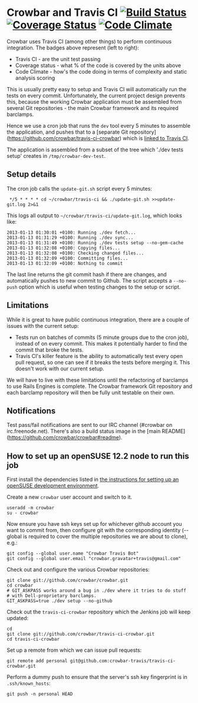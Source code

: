 # Crowbar and Travis CI [![Build Status](https://travis-ci.org/crowbar/travis-ci-crowbar.png?branch=master)](https://travis-ci.org/crowbar/travis-ci-crowbar) [![Coverage Status](https://coveralls.io/repos/crowbar/travis-ci-crowbar/badge.png?branch=master)](https://coveralls.io/r/crowbar/travis-ci-crowbar) [![Code Climate](https://codeclimate.com/github/crowbar/travis-ci-crowbar.png)](https://codeclimate.com/github/crowbar/travis-ci-crowbar)

Crowbar uses Travis CI (among other things) to perform continuous integration.
The badges above represent (left to right):
   * Travis CI - are the unit test passing
   * Coverage status - what % of the code is covered by the units above
   * Code Climate - how's the code doing in terms of complexity and static analysis scoring

This is usually pretty easy to setup and Travis CI will automatically run the
tests on every commit. Unfortunately, the current project design prevents this,
because the working Crowbar application must be assembled from several Git
repositories - the main Crowbar framework and its required barclamps.

Hence we use a cron job that runs the `dev` tool every 5 minutes to assemble
the application, and pushes that to a [separate Git repository]
(https://github.com/crowbar/travis-ci-crowbar) which is
[linked to Travis CI](https://travis-ci.org/crowbar/travis-ci-crowbar).

The application is assembled from a subset of the tree which './dev
tests setup' creates in `/tmp/crowbar-dev-test`.

## Setup details

The cron job calls the `update-git.sh` script every 5 minutes:

```
 */5 * * * * cd ~/crowbar/travis-ci && ./update-git.sh >>update-git.log 2>&1 
```

This logs all output to `~/crowbar/travis-ci/update-git.log`, which looks like:

```
2013-01-13 01:30:01 +0100: Running ./dev fetch...
2013-01-13 01:31:29 +0100: Running ./dev sync...
2013-01-13 01:31:49 +0100: Running ./dev tests setup --no-gem-cache
2013-01-13 01:32:08 +0100: Copying files...
2013-01-13 01:32:08 +0100: Checking changed files...
2013-01-13 01:32:09 +0100: Committing files...
2013-01-13 01:32:09 +0100: Nothing to commit
```

The last line returns the git commit hash if there are changes, and
automatically pushes to new commit to Github. The script accepts a `--no-push`
option which is useful when testing changes to the setup or script.

## Limitations

While it is great to have public continuous integration, there are a couple of
issues with the current setup:

* Tests run on batches of commits (5 minute groups due to the cron job),
  instead of on every commit. This makes it potentially harder to find the
  commit that broke the tests.
* Travis CI's killer feature is the ability to automatically test every open
  pull request, so one can see if it breaks the tests before merging it. This
  doesn't work with our current setup.

We will have to live with these limitations until the refactoring of barclamps
to use Rails Engines is complete. The Crowbar framework Git repository and
each barclamp repository will then be fully unit testable on their own.

## Notifications

Test pass/fail notifications are sent to our IRC channel (#crowbar on
irc.freenode.net). There's also a build status image in the [main README]
(https://github.com/crowbar/crowbar#readme).

## How to set up an openSUSE 12.2 node to run this job

First install the dependencies listed in [the instructions for setting
up an openSUSE development environment](../doc/devguide/openSUSE-dev-env.md).

Create a new `crowbar` user account and switch to it.

    useradd -m crowbar
    su - crowbar

Now ensure you have ssh keys set up for whichever github account
you want to commit from, then configure git with the corresponding
identity (--global is required to cover the multiple repositories
we are about to clone), e.g.:

    git config --global user.name "Crowbar Travis Bot"
    git config --global user.email "crowbar.gravatar+travis@gmail.com"

Check out and configure the various Crowbar repositories:

    git clone git://github.com/crowbar/crowbar.git
    cd crowbar
    # GIT_ASKPASS works around a bug in ./dev where it tries to do stuff
    # with Dell-proprietary barclamps.
    GIT_ASKPASS=true ./dev setup --no-github

Check out the `travis-ci-crowbar` repository which the Jenkins job
will keep updated:

    cd
    git clone git://github.com/crowbar/travis-ci-crowbar.git
    cd travis-ci-crowbar

Set up a remote from which we can issue pull requests:

    git remote add personal git@github.com:crowbar-travis/travis-ci-crowbar.git

Perform a dummy push to ensure that the server's ssh key fingerprint
is in `.ssh/known_hosts`:

    git push -n personal HEAD
